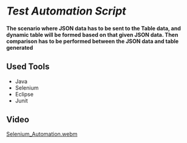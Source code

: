 # ***Test Automation Script*** 

#### The scenario where JSON data has to be sent to the Table data, and dynamic table will be formed based on that given JSON data. Then comparison has to be performed between the JSON data and table generated

## Used Tools 
* Java
* Selenium
* Eclipse
* Junit

## Video 
[Selenium_Automation.webm](https://github.com/rupika71199/Automation-Testing/assets/54763077/be976bea-1769-4955-90cc-7691a3732265)
